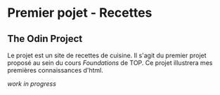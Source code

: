 # Premier pojet - Recettes

## The Odin Project

Le projet est un site de recettes de cuisine. Il s'agit du premier projet proposé au sein du cours *Foundations* de TOP.
Ce projet illustrera mes premières connaissances d'html. 

*work in progress*



